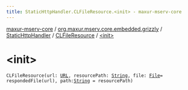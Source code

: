 ```yaml
---
title: StaticHttpHandler.CLFileResource.<init> - maxur-mserv-core
---
```


[maxur-mserv-core](../../../index.html) / [org.maxur.mserv.core.embedded.grizzly](../../index.html) / [StaticHttpHandler](../index.html) / [CLFileResource](index.html) / [&lt;init&gt;](.)

# &lt;init&gt;

`CLFileResource(url: `[`URL`](http://docs.oracle.com/javase/8/docs/api/java/net/URL.html)`, resourcePath: `[`String`](https://kotlinlang.org/api/latest/jvm/stdlib/kotlin/-string/index.html)`, file: `[`File`](http://docs.oracle.com/javase/8/docs/api/java/io/File.html)` = respondedFile(url), path: `[`String`](https://kotlinlang.org/api/latest/jvm/stdlib/kotlin/-string/index.html)` = resourcePath)`